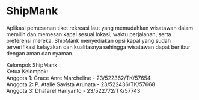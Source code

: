 # ShipMank
Aplikasi pemesanan tiket rekreasi laut yang memudahkan wisatawan dalam memilih dan memesan kapal sesuai lokasi, waktu perjalanan, serta preferensi mereka. ShipMank menyediakan opsi kapal yang sudah terverifikasi kelayakan dan kualitasnya sehingga wisatawan dapat berlibur dengan aman dan nyaman.

Kelompok ShipMank<br>
Ketua Kelompok:<br>
Anggota 1: Grace Anre Marcheline - 23/522362/TK/57654  <br>
Anggota 2: P. Atalie Savista Arunata - 23/522436/TK/57668<br>
Anggota 3: Dhafarel Hariyanto - 23/522772/TK/57743<br>

